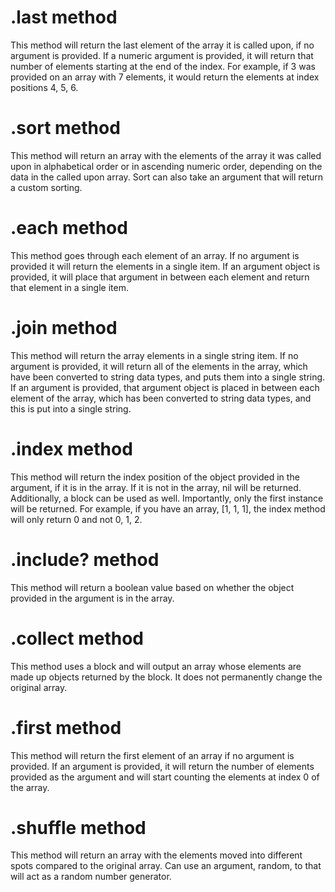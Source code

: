 # .last method
This method will return the last element of the array it is called upon, if no argument is provided.  If a numeric argument is provided, it will return that number of elements starting at the end of the index.  For example, if 3 was provided on an array with 7 elements, it would return the elements at index positions 4, 5, 6.      

# .sort method
This method will return an array with the elements of the array it was called upon in alphabetical order or in ascending numeric order, depending on the data in the called upon array.  Sort can also take an argument that will return a custom sorting.  

# .each method
This method goes through each element of an array.  If no argument is provided it will return the elements in a single item.  If an argument object is provided, it will place that argument in between each element and return that element in a single item.  

# .join method
This method will return the array elements in a single string item.  If no argument is provided, it will return all of the elements in the array, which have been converted to string data types, and puts them into a single string.  If an argument is provided, that argument object is placed in between each element of the array, which has been converted to string data types, and this is put into a single string.  

# .index method
This method will return the index position of the object provided in the argument, if it is in the array.  If it is not in the array, nil will be returned.  Additionally, a block can be used as well.  Importantly, only the first instance will be returned.  For example, if you have an array, [1, 1, 1], the index method will only return 0 and not 0, 1, 2.  

# .include? method
This method will return a boolean value based on whether the object provided in the argument is in the array.   

# .collect method
This method uses a block and will output an array whose elements are made up objects returned by the block.  It does not permanently change the original array.  

# .first method
This method will return the first element of an array if no argument is provided.  If an argument is provided, it will return the number of elements provided as the argument and will start counting the elements at index 0 of the array.  

# .shuffle method   
This method will return an array with the elements moved into different spots compared to the original array.  Can use an argument, random, to that will act as a random number generator.  
